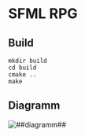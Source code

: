 # SFML RPG

## Build

```
mkdir build
cd build
cmake ..
make
```

## Diagramm
![##diagramm##](https://github.com/remiCzn/SFML-tiles/blob/main/diagram.drawio.svg)